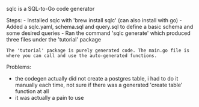 sqlc is a SQL-to-Go code generator

Steps:
    - Installed sqlc with 'brew install sqlc' (can also install with go)
    - Added a sqlc.yaml, schema.sql and query.sql to define a basic schema and some desired queries
    - Ran the command 'sqlc generate' which produced three files under the 'tutorial' package
    
    
    
    
    The 'tutorial' package is purely generated code. The main.go file is where you can call and use the auto-generated functions. 
    
Problems:
- the codegen actually did not create a postgres table, i had to do it manually each time, not sure if there was a generated 'create table' function at all
- it was actually a pain to use
